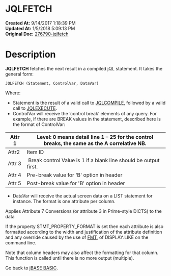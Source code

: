 # JQLFETCH

**Created At:** 9/14/2017 1:18:39 PM  
**Updated At:** 1/5/2018 5:09:13 PM  
**Original Doc:** [276790-jqlfetch](https://docs.jbase.com/36868-jbase-basic/276790-jqlfetch)  


# Description

**JQLFETCH** fetches the next result in a compiled jQL statement. It takes the general form:

```
JQLFETCH (Statement, ControlVar, DataVar) 
```

Where:

- Statement is the result of a valid call to [JQLCOMPILE](276773-5-jqlcompile), followed by a valid call to [JQLEXECUTE](276783-jqlexecute).
- ControlVar will receive the ‘control break’ elements of any query. For example, if there are BREAK values in the statement, described here is the format of ControlVar:



| Attr 1<br> | Level: 0 means detail line 1 – 25 for the control<br>breaks, the same as the A correlative NB.<br> |
| --- | --- |
| Attr2<br> | Item ID<br> |
| Attr 3<br> |  Break control Value is 1 if a blank line should be output first.<br> |
| Attr 4<br> | Pre-break value for 'B' option in header<br> |
| Attr 5<br> | Post-break value for 'B' option in header<br> |




- DataVar will receive the actual screen data on a LIST statement for instance. The format is one attribute per column.


Applies Attribute 7 Conversions (or attribute 3 in Prime-style DICTS) to the data

If the property STMT\_PROPERTY\_FORMAT is set then each attribute is also formatted according to the width and justification of the attribute definition and any override caused by the use of [FMT](276047-fmt), of DISPLAY.LIKE on the command line.

Note that column headers may also affect the formatting for that column. This function is called until there is no more output (multiple).



Go back to [jBASE BASIC](263498-jbase-basic).
